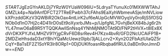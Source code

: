 $START$JgEzGYnAKLDj7YRzW0YUaW096lU+5LdryaTYunuXc01MXWWTAhJGMZLk4p+Na9AnfDFCT27TReEPwbh37cFAhs9EaXyhWbmevASje/mNVLiowkXPrzddGKzV3QWBiR2OkOax4ntLirK2uf6eAUpGcMVWOyqVy0roRjS5fOSQNOb0d1nO7Hj2c4D41IrD0sEt9oXyxrbJMs+p/IJpfgNL7GvhjBeXX84bJg6r2hYL47mwO6aB9R5YTQQKAwIlSnNsq4YNhMjNMOTAt9D/FNP2tHVX+t8lEx8XdVrDKXPYJfxLMHZV91YjgCRvF6D8srRev4H7Kzx4bvR/GFD2NcUCAiFP1B+2MDZieHhsdaD3xtYBhiYQaMcUewz0lpb/3jALLcrv2+Xyn2O2FbAzlUIaQZ5rCqY+BaTsEF2Z1SoYR3lr8ORp1+0DjDUKlfoasnRbqba6flRUL0aBDn9orJmnDw==$END$